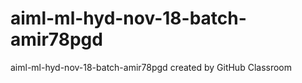 # aiml-ml-hyd-nov-18-batch-amir78pgd
aiml-ml-hyd-nov-18-batch-amir78pgd created by GitHub Classroom


